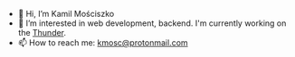 - 👋 Hi, I’m Kamil Mościszko
- 👀 I’m interested in web development, backend. I'm currently working on the [Thunder](https://github.com/Raezil/Thunder).
- 📫 How to reach me: kmosc@protonmail.com

<!---
Raezil/Raezil is a ✨ special ✨ repository because its `README.md` (this file) appears on your GitHub profile.
You can click the Preview link to take a look at your changes.
--->
